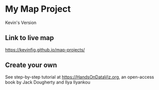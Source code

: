 # My Map Project
Kevin's Version

## Link to live map
https://kevinfig.github.io/map-projects/

## Create your own
See step-by-step tutorial at https://HandsOnDataViz.org, an open-access book by Jack Dougherty and Ilya Ilyankou
